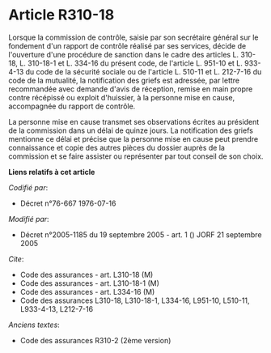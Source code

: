# Article R310-18

Lorsque la commission de contrôle, saisie par son secrétaire général sur le fondement d'un rapport de contrôle réalisé par
ses services, décide de l'ouverture d'une procédure de sanction dans le cadre des articles L. 310-18, L. 310-18-1 et L.
334-16 du présent code, de l'article L. 951-10 et L. 933-4-13 du code de la sécurité sociale ou de l'article L. 510-11 et L.
212-7-16 du code de la mutualité, la notification des griefs est adressée, par lettre recommandée avec demande d'avis de
réception, remise en main propre contre récépissé ou exploit d'huissier, à la personne mise en cause, accompagnée du rapport
de contrôle.

La personne mise en cause transmet ses observations écrites au président de la commission dans un délai de quinze jours. La
notification des griefs mentionne ce délai et précise que la personne mise en cause peut prendre connaissance et copie des
autres pièces du dossier auprès de la commission et se faire assister ou représenter par tout conseil de son choix.

**Liens relatifs à cet article**

_Codifié par_:

  - Décret n°76-667 1976-07-16

_Modifié par_:

  - Décret n°2005-1185 du 19 septembre 2005 - art. 1 () JORF 21 septembre 2005

_Cite_:

  - Code des assurances - art. L310-18 (M)
  - Code des assurances - art. L310-18-1 (M)
  - Code des assurances - art. L334-16 (M)
  - Code des assurances L310-18, L310-18-1, L334-16, L951-10, L510-11, L933-4-13, L212-7-16

_Anciens textes_:

  - Code des assurances R310-2 (2ème version)
